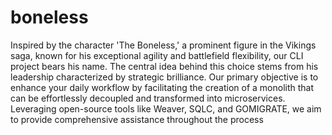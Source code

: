 # boneless
Inspired by the character 'The Boneless,' a prominent figure in the Vikings saga, known for his exceptional agility and battlefield flexibility, our CLI project bears his name. The central idea behind this choice stems from his leadership characterized by strategic brilliance. Our primary objective is to enhance your daily workflow by facilitating the creation of a monolith that can be effortlessly decoupled and transformed into microservices. Leveraging open-source tools like Weaver, SQLC, and GOMIGRATE, we aim to provide comprehensive assistance throughout the process
